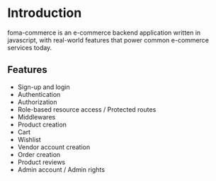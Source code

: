 # Introduction
foma-commerce is an e-commerce backend application written in javascript, with real-world features that power common e-commerce services today.

## Features
* Sign-up and login
* Authentication
* Authorization
* Role-based resource access / Protected routes
* Middlewares
* Product creation
* Cart
* Wishlist
* Vendor account creation
* Order creation
* Product reviews
* Admin account / Admin rights
